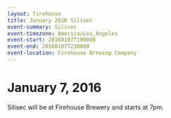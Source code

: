 ```yaml
---
layout: firehouse
title: January 2016 Silisec
event-summary: Silisec
event-timezone: America/Los_Angeles
event-start: 20160107T190000
event-end: 20160107T230000
event-location: Firehouse Brewing Company
---
```


# January 7, 2016

Silisec will be at Firehouse Brewery and starts at 7pm.
